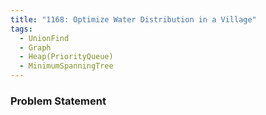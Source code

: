 ```yaml
---
title: "1168: Optimize Water Distribution in a Village"
tags:
  - UnionFind
  - Graph
  - Heap(PriorityQueue)
  - MinimumSpanningTree
---
```

### Problem Statement

